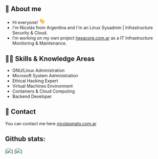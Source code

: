 ## 👾 About me 

* Hi everyone! <img src="hi.gif" width="20px">
* I'm Nicolás from Argentina and I'm an Linux Sysadmin | Infrastructure Security & Cloud.
* I’m working on my own project [hexacore.com.ar](https://www.hexacore.com.ar) as a IT Infrastructure Monitoring & Maintenance.

## 🥷🏼 Skills & Knowledge Areas 

* GNU/Linux Administration
* Microsoft System Administration
* Ethical Hacking Expert
* Virtual Machines Environment
* Containers & Cloud Computing
* Backend Developer

## 📩 Contact 

You can contact me here [nicolasmato.com.ar](https://www.nicolasmato.com.ar) 

<h2>Github stats:</h2> 

[![](https://github-readme-stats.vercel.app/api?username=valentinawerle&show_icons=true&theme=tokyonight&hide_border=true&locale=en)]
[![](https://github-readme-streak-stats.herokuapp.com/?user=valentinawerle&theme=material-palenight)]

